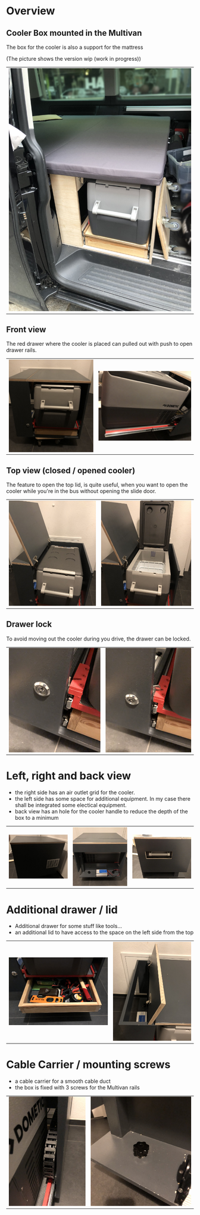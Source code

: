 # Overview

## Cooler Box mounted in the Multivan

The box for the cooler is also a support for the mattress

(The picture shows the version wip (work in progress))

<center>
    <table>
        <tr>
            <td>
                <img src="../Images/Foto%2023.02.20,%2015%2059%2043.jpg" alt="Alt-Text" title="" />
            </td>
        </tr>
    </table>
</center>

## Front view

The red drawer where the cooler is placed can pulled out with push to open drawer rails.

<center>
    <table>
        <tr>
            <td>
                <img src="../Images/Foto%2026.07.20,%2023%2043%2035.jpg" alt="Alt-Text" title="" />
            </td>
            <td>
                <img src="../Images/Foto%2026.07.20,%2023%2044%2056.jpg" alt="Alt-Text" title="" />
            </td>
        </tr>
    </table>
</center>

## Top view (closed / opened cooler)

The feature to open the top lid, is quite useful, when you want to open the cooler while you're in the bus without opening the slide door.

<center>
    <table>
        <tr>
            <td>
                <img src="../Images/Foto%2026.07.20,%2023%2044%2010.jpg" alt="Alt-Text" title="" />
            </td>
            <td>
                <img src="../Images/Foto%2026.07.20,%2023%2044%2016.jpg" alt="Alt-Text" title="" />
            </td>
        </tr>
    </table>
</center>

## Drawer lock

To avoid moving out the cooler during you drive, the drawer can be locked.

<center>
    <table>
        <td>
            <img src="../Images/Foto%2026.07.20,%2023%2045%2020.jpg" alt="Alt-Text" title="" />
        </td>
        <td>
            <img src="../Images/Foto%2026.07.20,%2023%2045%2028.jpg" alt="Alt-Text" title="" />
        </td>
        </tr>
    </table>
</center>

# Left, right and back view

- the right side has an air outlet grid for the cooler.
- the left side has some space for additional equipment. In my case there shall be integrated some electical equipment.
- back view has an hole for the cooler handle to reduce the depth of the box to a minimum

<center>
    <table>
        <tr>
            <td>
                <img src="../Images/Foto%2026.07.20,%2023%2045%2054.jpg" alt="Alt-Text" title="" />
            </td>
            <td>
                <img src="../Images/Foto%2026.07.20,%2023%2047%2012.jpg" alt="Alt-Text" title="" />
            </td>
            <td>
                <img src="../Images/Foto%2026.07.20,%2023%2046%2026.jpg" alt="Alt-Text" title="" />
            </td>
        </tr>
    </table>
</center>

# Additional drawer / lid

- Additional drawer for some stuff like tools...
- an additional lid to have access to the space on the left side from the top

<center>
    <table>
        <tr>
            <td>
                <img src="../Images/Foto%2026.07.20,%2023%2045%2013.jpg" alt="Alt-Text" title="" />
            </td>
            <td>
                <img src="../Images/Foto%2026.07.20,%2023%2045%2037.jpg" alt="Alt-Text" title="" />
            </td>        </tr>
    </table>
</center>

# Cable Carrier / mounting screws

- a cable carrier for a smooth cable duct
- the box is fixed with 3 screws for the Multivan rails

<center>
    <table>
        <tr>
            <td>
                <img src="../Images/Foto%2026.07.20,%2023%2045%2001.jpg" alt="Alt-Text" title="" />
            </td>
            <td>
                <img src="../Images/Foto%2026.07.20,%2023%2047%2029.jpg" alt="Alt-Text" title="" />
            </td>
        </tr>
    </table>
</center>
